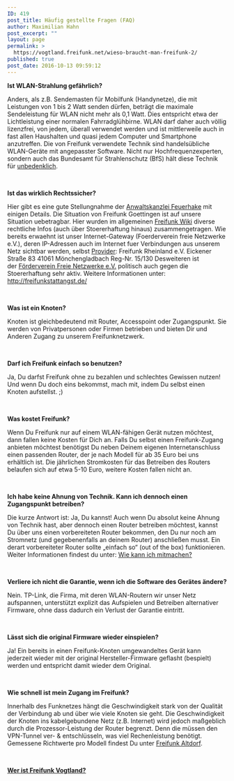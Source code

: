 ```yaml
---
ID: 419
post_title: Häufig gestellte Fragen (FAQ)
author: Maximilian Hahn
post_excerpt: ""
layout: page
permalink: >
  https://vogtland.freifunk.net/wieso-braucht-man-freifunk-2/
published: true
post_date: 2016-10-13 09:59:12
---
```

<strong>Ist WLAN-Strahlung gefährlich?</strong>

Anders, als z.B. Sendemasten für Mobilfunk (Handynetze), die mit Leistungen von 1 bis 2 Watt senden dürfen, beträgt die maximale Sendeleistung für WLAN nicht mehr als 0,1 Watt. Dies entspricht etwa der Lichtleistung einer normalen Fahrradglühbirne.
WLAN darf daher auch völlig lizenzfrei, von jedem, überall verwendet werden und ist mittlerweile auch in fast allen Haushalten und quasi jedem Computer und Smartphone anzutreffen.
Die von Freifunk verwendete Technik sind handelsübliche WLAN-Geräte mit angepasster Software. Nicht nur Hochfrequenzexperten, sondern auch das Bundesamt für Strahlenschutz (BfS) hält diese Technik für <a href="http://www.bfs.de/DE/themen/emf/hff/anwendung/kabellos/kabellos.html">unbedenklich</a>.

&nbsp;

<strong>Ist das wirklich Rechtssicher?</strong>

Hier gibt es eine gute Stellungnahme der <a href="http://www.anwaltskanzlei-feuerhake.de/freifunk">Anwaltskanzlei Feuerhake</a> mit einigen Details. Die Situation von Freifunk Goettingen ist auf unsere Situation uebetragbar. Hier wurden im allgemeinen <a href="https://wiki.freifunk.net/FAQ_Rechtliches">Freifunk Wiki</a> diverse rechtliche Infos (auch über Stoererhaftung hinaus) zusammengetragen. Wie bereits erwaehnt ist unser Internet-Gateway (Foerderverein freie Netzwerke e.V.), deren IP-Adressen auch im Internet fuer Verbindungen aus unserem Netz sichtbar werden, selbst <a href="https://www.bundesnetzagentur.de/SharedDocs/Downloads/DE/Sachgebiete/Telekommunikation/Unternehmen_Institutionen/Anbieterpflichten/Meldepflicht/TKDiensteanbieterPDF.pdf?__blob=publicationFile&amp;v=54">Provider</a>: Freifunk Rheinland e.V. Eickener Straße 83 41061 Mönchengladbach Reg-Nr. 15/130 Desweiteren ist der <a href="https://foerderverein.freie-netzwerke.de/">Förderverein Freie Netzwerke e.V.</a> politisch auch gegen die Stoererhaftung sehr aktiv. Weitere Informationen unter: <a href="http://freifunkstattangst.de/">http://freifunkstattangst.de/</a>

&nbsp;

<strong>Was ist ein Knoten?</strong>

Knoten ist gleichbedeutend mit Router, Accesspoint oder Zugangspunkt. Sie werden von Privatpersonen oder Firmen betrieben und bieten Dir und Anderen Zugang zu unserem Freifunknetzwerk.

&nbsp;

<strong>Darf ich Freifunk einfach so benutzen?</strong>

Ja, Du darfst Freifunk ohne zu bezahlen und schlechtes Gewissen nutzen! Und wenn Du doch eins bekommst, mach mit, indem Du selbst einen Knoten aufstellst. ;)

&nbsp;

<strong>Was kostet Freifunk?</strong>

Wenn Du Freifunk nur auf einem WLAN-fähigen Gerät nutzen möchtest, dann fallen keine Kosten für Dich an. Falls Du selbst einen Freifunk-Zugang anbieten möchtest benötigst Du neben Deinem eigenen Internetanschluss einen passenden Router, der je nach Modell für ab 35 Euro bei uns erhältlich ist. Die jährlichen Stromkosten für das Betreiben des Routers belaufen sich auf etwa 5-10 Euro, weitere Kosten fallen nicht an.

&nbsp;

<strong>Ich habe keine Ahnung von Technik. Kann ich dennoch einen Zugangspunkt betreiben?</strong>

Die kurze Antwort ist: Ja, Du kannst! Auch wenn Du absolut keine Ahnung von Technik hast, aber dennoch einen Router betreiben möchtest, kannst Du über uns einen vorbereiteten Router bekommen, den Du nur noch am Stromnetz (und gegebenenfalls an deinem Router) anschließen musst. Ein derart vorbereiteter Router sollte „einfach so“ (out of the box) funktionieren. Weiter Informationen findest du unter: <a href="http://vogtland.freifunk.net/?page_id=32">Wie kann ich mitmachen?</a>

&nbsp;

<strong>Verliere ich nicht die Garantie, wenn ich die Software des Gerätes ändere?</strong>

Nein. TP-Link, die Firma, mit deren WLAN-Routern wir unser Netz aufspannen, unterstützt explizit das Aufspielen und Betreiben alternativer Firmware, ohne dass dadurch ein Verlust der Garantie eintritt.

&nbsp;

<strong>Lässt sich die original Firmware wieder einspielen?</strong>

Ja! Ein bereits in einen Freifunk-Knoten umgewandeltes Gerät kann jederzeit wieder mit der original Hersteller-Firmware geflasht (bespielt) werden und entspricht damit wieder dem Original.

&nbsp;

<strong>Wie schnell ist mein Zugang im Freifunk?</strong>

Innerhalb des Funknetzes hängt die Geschwindigkeit stark von der Qualität der Verbindung ab und über wie viele Knoten sie geht. Die Geschwindigkeit der Knoten ins kabelgebundene Netz (z.B. Internet) wird jedoch maßgeblich durch die Prozessor-Leistung der Router begrenzt. Denn die müssen den VPN-Tunnel ver- &amp; entschlüsseln, was viel Rechenleistung benötigt. Gemessene Richtwerte pro Modell findest Du unter <a href="https://wiki.tecff.de/router-vpn-speed">Freifunk Altdorf</a>.

&nbsp;

<a href="http://vogtland.freifunk.net/?page_id=29"><strong>Wer ist Freifunk Vogtland?</strong></a>